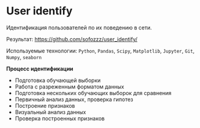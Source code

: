 # User identify

Идентификация пользователей по их поведению в сети.

Результат: https://github.com/sofozzz/user_identify/

Используемые технологии: `Python`, `Pandas`, `Scipy`, `Matplotlib`, `Jupyter`, `Git`, `Numpy`, `seaborn`

**Процесс идентификации**
- Подготовка обучающей выборки
- Работа с разреженным форматом данных
- Подготовка нескольких обучающих выборок для сравнения
- Первичный анализ данных, проверка гипотез
- Построение признаков
- Визуальный анализ данных
- Проверка построенных признаков